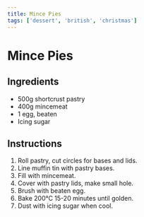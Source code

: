 ```yaml
---
title: Mince Pies
tags: ['dessert', 'british', 'christmas']
---
```


# Mince Pies

## Ingredients
- 500g shortcrust pastry
- 400g mincemeat
- 1 egg, beaten
- Icing sugar

## Instructions
1. Roll pastry, cut circles for bases and lids.
2. Line muffin tin with pastry bases.
3. Fill with mincemeat.
4. Cover with pastry lids, make small hole.
5. Brush with beaten egg.
6. Bake 200°C 15-20 minutes until golden.
7. Dust with icing sugar when cool. 